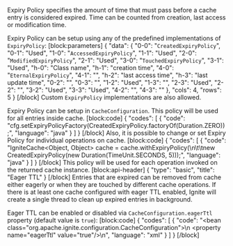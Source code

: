 Expiry Policy specifies the amount of time that must pass before a cache entry is considered expired. Time can be counted from creation, last access or modification time.

Expiry Policy can be setup using any of the predefined implementations of `ExpiryPolicy`:
[block:parameters]
{
  "data": {
    "0-0": "`CreatedExpiryPolicy`",
    "0-1": "Used",
    "1-0": "`AccessedExpiryPolicy`",
    "1-1": "Used",
    "2-0": "`ModifiedExpiryPolicy`",
    "2-1": "Used",
    "3-0": "`TouchedExpiryPolicy`",
    "3-1": "Used",
    "h-0": "Class name",
    "h-1": "creation time",
    "4-0": "`EternalExpiryPolicy`",
    "4-1": "",
    "h-2": "last access time",
    "h-3": "last update time",
    "0-2": "",
    "0-3": "",
    "1-2": "Used",
    "1-3": "",
    "2-3": "Used",
    "2-2": "",
    "3-2": "Used",
    "3-3": "Used",
    "4-2": "",
    "4-3": ""
  },
  "cols": 4,
  "rows": 5
}
[/block]
Custom `ExpiryPolicy` implementations are also allowed.

Expiry Policy can be setup in `CacheConfiguration`. This policy will be used for all entries inside cache.
[block:code]
{
  "codes": [
    {
      "code": "cfg.setExpiryPolicyFactory(CreatedExpiryPolicy.factoryOf(Duration.ZERO));",
      "language": "java"
    }
  ]
}
[/block]
Also, it is possible to change or set Expiry Policy for individual operations on cache. 
[block:code]
{
  "codes": [
    {
      "code": "IgniteCache<Object, Object> cache = cache.withExpiryPolicy(\n\t\tnew CreatedExpiryPolicy(new Duration(TimeUnit.SECONDS, 5)));",
      "language": "java"
    }
  ]
}
[/block]
This policy will be used for each operation invoked on the returned cache instance.
[block:api-header]
{
  "type": "basic",
  "title": "Eager TTL"
}
[/block]
Entries that are expired can be removed from cache either eagerly or when they are touched by different cache operations. If there is at least one cache configured with eager TTL enabled, Ignite will create a single thread to clean up expired entries in background.

Eager TTL can be enabled or disabled via `CacheConfiguration.eagerTtl` property (default value is `true`):
[block:code]
{
  "codes": [
    {
      "code": "<bean class=\"org.apache.ignite.configuration.CacheConfiguration\">\n    <property name=\"eagerTtl\" value=\"true\"/>\n</bean>",
      "language": "xml"
    }
  ]
}
[/block]